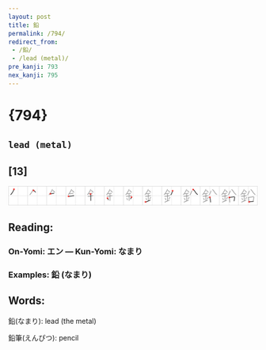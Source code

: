 ```yaml
---
layout: post
title: 鉛
permalink: /794/
redirect_from:
 - /鉛/
 - /lead (metal)/
pre_kanji: 793
nex_kanji: 795
---
```


# {794}

## `lead (metal)`

## [13]

<div class="stroke"><img src="../images/E9899B.png" /></div>

## Reading:

### On-Yomi: エン &mdash; Kun-Yomi: なまり

### Examples: 鉛 (なまり)

## Words:

鉛(なまり): lead (the metal)

鉛筆(えんぴつ): pencil
